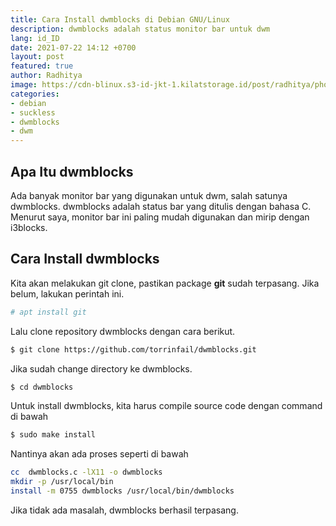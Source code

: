 ```yaml
---
title: Cara Install dwmblocks di Debian GNU/Linux
description: dwmblocks adalah status monitor bar untuk dwm
lang: id_ID
date: 2021-07-22 14:12 +0700
layout: post
featured: true
author: Radhitya
image: https://cdn-blinux.s3-id-jkt-1.kilatstorage.id/post/radhitya/photo_2021-07-22_14-11-44.jpg
categories:
- debian
- suckless
- dwmblocks
- dwm
---
```


## Apa Itu dwmblocks
Ada banyak monitor bar yang digunakan untuk dwm, salah satunya dwmblocks. dwmblocks adalah status bar yang ditulis dengan bahasa C. Menurut saya, monitor bar ini paling mudah digunakan dan mirip dengan i3blocks. 
## Cara Install dwmblocks
Kita akan melakukan git clone, pastikan package **git** sudah terpasang. Jika belum, lakukan perintah ini.
```bash
# apt install git
```
Lalu clone repository dwmblocks dengan cara berikut.
```bash
$ git clone https://github.com/torrinfail/dwmblocks.git
```
Jika sudah change directory ke dwmblocks.
```bash
$ cd dwmblocks
```
Untuk install dwmblocks, kita harus compile source code dengan command di bawah
```bash
$ sudo make install
```
Nantinya akan ada proses seperti di bawah
```bash
cc  dwmblocks.c -lX11 -o dwmblocks
mkdir -p /usr/local/bin
install -m 0755 dwmblocks /usr/local/bin/dwmblocks
```
Jika tidak ada masalah, dwmblocks berhasil terpasang.
